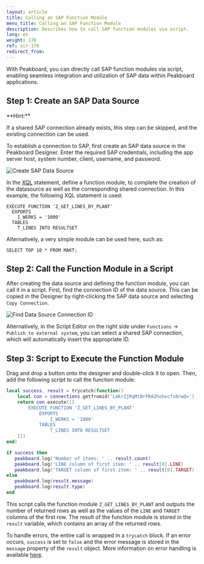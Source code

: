 ```yaml
---
layout: article
title: Calling an SAP Function Module
menu_title: Calling an SAP Function Module
description: Describes how to call SAP function modules via script.
lang: en
weight: 170
ref: scr-170
redirect_from:
---
```


With Peakboard, you can directly call SAP function modules via script, enabling seamless integration and utilization of SAP data within Peakboard applications.

## Step 1: Create an SAP Data Source
<div class="box-tip" markdown="1">
**Hint:**

If a shared SAP connection already exists, this step can be skipped, and the existing connection can be used.
</div>

To establish a connection to SAP, first create an SAP data source in the Peakboard Designer. Enter the required SAP credentials, including the app server host, system number, client, username, and password.

![Create SAP Data Source](/assets/images/scripting/Scripting_Beispiele/sap/en-create-sap-datasource.png)

In the [XQL](https://help.peakboard.com/data_sources/SAP/de-xql.html) statement, define a function module, to complete the creation of the datasource as well as the corresponding shared connection. In this example, the following XQL statement is used:

```abap
EXECUTE FUNCTION 'Z_GET_LINES_BY_PLANT'
  EXPORTS
    I_WERKS = '1000'
  TABLES
    T_LINES INTO RESULTSET
```

Alternatively, a very simple module can be used here, such as:

```abap
SELECT TOP 10 * FROM MAKT;
```

## Step 2: Call the Function Module in a Script
After creating the data source and defining the function module, you can call it in a script. First, find the connection ID of the data source. This can be copied in the Designer by right-clicking the SAP data source and selecting `Copy Connection`.

![Find Data Source Connection ID](/assets/images/scripting/Scripting_Beispiele/sap/copy-connection-id.png)

Alternatively, in the Script Editor on the right side under `Functions` -> `Publish to external system`, you can select a shared SAP connection, which will automatically insert the appropriate ID.

## Step 3: Script to Execute the Function Module
Drag and drop a button onto the designer and double-click it to open. Then, add the following script to call the function module:

```lua
local success, result = trycatch(function()
	local con = connections.getfromid('LmkrZjRqMtBrFRA2hohxcfs6rwQ=')
	return con.execute([[
		EXECUTE FUNCTION 'Z_GET_LINES_BY_PLANT'
  			EXPORTS
    			I_WERKS = '1000'
  			TABLES
    			T_LINES INTO RESULTSET
	]])
end)

if success then
   peakboard.log('Number of items: ' .. result.count)
   peakboard.log('LINE column of first item: ' .. result[0].LINE)
   peakboard.log('TARGET column of first item: ' .. result[0].TARGET)
else
   peakboard.log(result.message)
   peakboard.log(result.type)
end
```

This script calls the function module `Z_GET_LINES_BY_PLANT` and outputs the number of returned rows as well as the values of the `LINE` and `TARGET` columns of the first row. The result of the function module is stored in the `result` variable, which contains an array of the returned rows.

To handle errors, the entire call is wrapped in a `trycatch` block. If an error occurs, `success` is set to `false` and the error message is stored in the `message` property of the `result` object. More information on error handling is available [here](https://help.peakboard.com/scripting/Script%20Templates/en-error-handling.html).